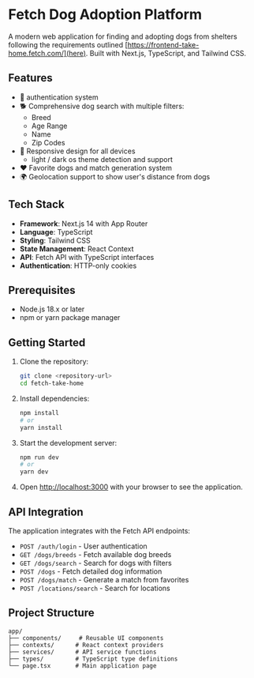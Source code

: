 # Fetch Dog Adoption Platform

A modern web application for finding and adopting dogs from shelters following the requirements outlined [https://frontend-take-home.fetch.com/](here). Built with Next.js, TypeScript, and Tailwind CSS.

## Features

- 🔐 authentication system
- 🐕 Comprehensive dog search with multiple filters:
  - Breed
  - Age Range
  - Name
  - Zip Codes
- 📱 Responsive design for all devices
  - light / dark os theme detection and support
- ❤️ Favorite dogs and match generation system
- 🌍 Geolocation support to show user's distance from dogs

## Tech Stack

- **Framework**: Next.js 14 with App Router
- **Language**: TypeScript
- **Styling**: Tailwind CSS
- **State Management**: React Context
- **API**: Fetch API with TypeScript interfaces
- **Authentication**: HTTP-only cookies

## Prerequisites

- Node.js 18.x or later
- npm or yarn package manager

## Getting Started

1. Clone the repository:
   ```bash
   git clone <repository-url>
   cd fetch-take-home
   ```

2. Install dependencies:
   ```bash
   npm install
   # or
   yarn install
   ```

3. Start the development server:
   ```bash
   npm run dev
   # or
   yarn dev
   ```

4. Open [http://localhost:3000](http://localhost:3000) with your browser to see the application.

## API Integration

The application integrates with the Fetch API endpoints:

- `POST /auth/login` - User authentication
- `GET /dogs/breeds` - Fetch available dog breeds
- `GET /dogs/search` - Search for dogs with filters
- `POST /dogs` - Fetch detailed dog information
- `POST /dogs/match` - Generate a match from favorites
- `POST /locations/search` - Search for locations

## Project Structure

```
app/
├── components/     # Reusable UI components
├── contexts/      # React context providers
├── services/      # API service functions
├── types/         # TypeScript type definitions
└── page.tsx       # Main application page
```

